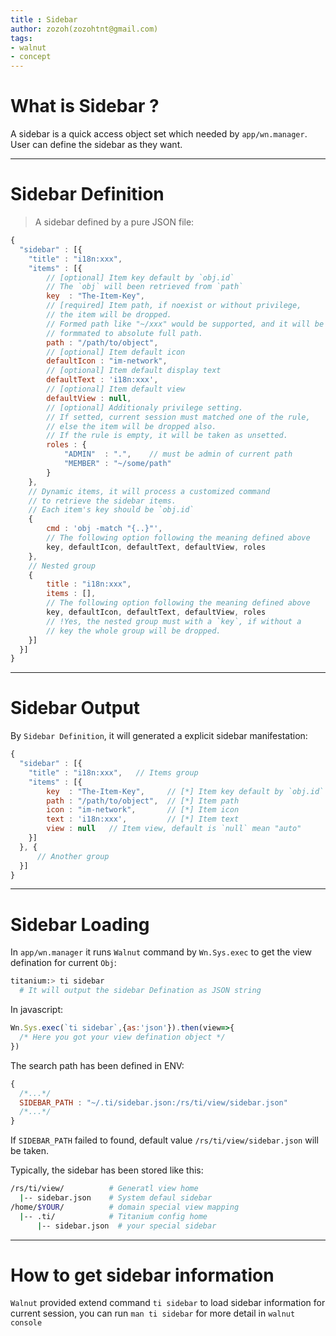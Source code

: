 ```yaml
---
title : Sidebar
author: zozoh(zozohtnt@gmail.com)
tags:
- walnut
- concept
---
```


# What is Sidebar ?

A sidebar is a quick access object set which needed by `app/wn.manager`. User can define the sidebar as they want.

-------------------------------------------------
# Sidebar Definition

> A sidebar defined by a pure JSON file:

```js
{
  "sidebar" : [{
    "title" : "i18n:xxx",
    "items" : [{
        // [optional] Item key default by `obj.id`
        // The `obj` will been retrieved from `path`
        key  : "The-Item-Key",
        // [required] Item path, if noexist or without privilege,
        // the item will be dropped.
        // Formed path like "~/xxx" would be supported, and it will be
        // formmated to absolute full path.
        path : "/path/to/object",
        // [optional] Item default icon
        defaultIcon : "im-network",
        // [optional] Item default display text
        defaultText : 'i18n:xxx',
        // [optional] Item default view
        defaultView : null,
        // [optional] Additionaly privilege setting. 
        // If setted, current session must matched one of the rule,
        // else the item will be dropped also.
        // If the rule is empty, it will be taken as unsetted.
        roles : {
            "ADMIN"  : ".",    // must be admin of current path
            "MEMBER" : "~/some/path"
        }
    },
    // Dynamic items, it will process a customized command
    // to retrieve the sidebar items.
    // Each item's key should be `obj.id`
    {
        cmd : 'obj -match "{..}"',
        // The following option following the meaning defined above
        key, defaultIcon, defaultText, defaultView, roles
    },
    // Nested group
    {
        title : "i18n:xxx",
        items : [],
        // The following option following the meaning defined above
        key, defaultIcon, defaultText, defaultView, roles
        // !Yes, the nested group must with a `key`, if without a
        // key the whole group will be dropped.
    }]
  }]
}
```

-------------------------------------------------
# Sidebar Output

By `Sidebar Definition`, it will generated a explicit sidebar manifestation:

```js
{
  "sidebar" : [{
    "title" : "i18n:xxx",   // Items group
    "items" : [{
        key  : "The-Item-Key",     // [*] Item key default by `obj.id`
        path : "/path/to/object",  // [*] Item path
        icon : "im-network",       // [*] Item icon
        text : 'i18n:xxx',         // [*] Item text
        view : null   // Item view, default is `null` mean "auto"
    }]
  }, {
      // Another group
  }]
}
```

-------------------------------------------------
# Sidebar Loading

In `app/wn.manager` it runs `Walnut` command by `Wn.Sys.exec` to
get the view defination for current `Obj`: 

```bash
titanium:> ti sidebar
  # It will output the sidebar Defination as JSON string
```

In javascript:

```js
Wn.Sys.exec(`ti sidebar`,{as:'json'}).then(view=>{
  /* Here you got your view defination object */
})
```

The search path has been defined in ENV:

```js
{
  /*...*/
  SIDEBAR_PATH : "~/.ti/sidebar.json:/rs/ti/view/sidebar.json"
  /*...*/
}
```

If `SIDEBAR_PATH` failed to found, default value `/rs/ti/view/sidebar.json` will be taken.

Typically, the sidebar has been stored like this:

```bash
/rs/ti/view/          # Generatl view home
  |-- sidebar.json    # System defaul sidebar
/home/$YOUR/          # domain special view mapping
  |-- .ti/            # Titanium config home
      |-- sidebar.json  # your special sidebar
```

-------------------------------------------------
# How to get sidebar information

`Walnut` provided extend command `ti sidebar` to load sidebar information for current session, you can run `man ti sidebar` for more detail in `walnut console`